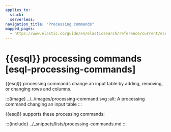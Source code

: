 ```yaml
---
applies_to:
  stack:
  serverless:
navigation_title: "Processing commands"
mapped_pages:
  - https://www.elastic.co/guide/en/elasticsearch/reference/current/esql-commands.html
---
```


# {{esql}} processing commands [esql-processing-commands]

{{esql}} processing commands change an input table by adding, removing, or changing rows and columns.

:::{image} ../../images/processing-command.svg
:alt: A processing command changing an input table
:::

{{esql}} supports these processing commands:

:::{include} ../_snippets/lists/processing-commands.md
:::